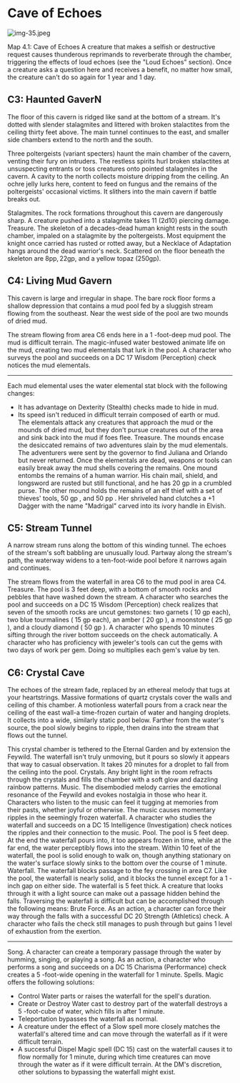 # Cave of Echoes

![img-35.jpeg](Quests%20from%20the%20Infinite%20Staircase_img-35.jpeg)

Map 4.1: Cave of Echoes
A creature that makes a selfish or destructive request causes thunderous reprimands to reverberate through the chamber, triggering the effects of loud echoes (see the "Loud Echoes" section). Once a creature asks a question here and receives a benefit, no matter how small, the creature can't do so again for 1 year and 1 day.

## C3: Haunted GaverN

The floor of this cavern is ridged like sand at the bottom of a stream. It's dotted with slender stalagmites and littered with broken stalactites from the ceiling thirty feet above. The main tunnel continues to the east, and smaller side chambers extend to the north and the south.

Three poltergeists (variant specters) haunt the main chamber of the cavern, venting their fury on intruders. The restless spirits hurl broken stalactites at unsuspecting entrants or toss creatures onto pointed stalagmites in the cavern.
A cavity to the north collects moisture dripping from the ceiling. An ochre jelly lurks here, content to feed on fungus and the remains of the poltergeists' occasional victims. It slithers into the main cavern if battle breaks out.

Stalagmites. The rock formations throughout this cavern are dangerously sharp. A creature pushed into a stalagmite takes 11 (2d10) piercing damage.
Treasure. The skeleton of a decades-dead human knight rests in the south chamber, impaled on a stalagmite by the poltergeists. Most equipment the knight once carried has rusted or rotted away, but a Necklace of Adaptation hangs around the dead warrior's neck. Scattered on the floor beneath the skeleton are $8 \mathrm{pp}, 22 \mathrm{gp}$, and a yellow topaz $(250 \mathrm{gp})$.

## C4: Living Mud Gavern

This cavern is large and irregular in shape. The bare rock floor forms a shallow depression that contains a mud pool fed by a sluggish stream flowing from the southeast. Near the west side of the pool are two mounds of dried mud.

The stream flowing from area C6 ends here in a 1 -foot-deep mud pool. The mud is difficult terrain.
The magic-infused water bestowed animate life on the mud, creating two mud elementals that lurk in the pool. A character who surveys the pool and succeeds on a DC 17 Wisdom (Perception) check notices the mud elementals.

---

Each mud elemental uses the water elemental stat block with the following changes:

- It has advantage on Dexterity (Stealth) checks made to hide in mud.
- Its speed isn't reduced in difficult terrain composed of earth or mud.
The elementals attack any creatures that approach the mud or the mounds of dried mud, but they don't pursue creatures out of the area and sink back into the mud if foes flee.
Treasure. The mounds encase the desiccated remains of two adventures slain by the mud elementals. The adventurers were sent by the governor to find Juliana and Orlando but never returned. Once the elementals are dead, weapons or tools can easily break away the mud shells covering the remains.
One mound entombs the remains of a human warrior. His chain mail, shield, and longsword are rusted but still functional, and he has 20 gp in a crumbled purse.
The other mound holds the remains of an elf thief with a set of thieves' tools, 50 gp , and 50 pp . Her shriveled hand clutches a +1 Daǵger with the name "Madrigal" carved into its ivory handle in Elvish.


## C5: Stream Tunnel

A narrow stream runs along the bottom of this winding tunnel. The echoes of the stream's soft babbling are unusually loud.
Partway along the stream's path, the waterway widens to a ten-foot-wide pool before it narrows again and continues.

The stream flows from the waterfall in area C6 to the mud pool in area C4.
Treasure. The pool is 3 feet deep, with a bottom of smooth rocks and pebbles that have washed down the stream. A character who searches the pool and succeeds on a DC 15 Wisdom (Perception) check realizes that seven of the smooth rocks are uncut gemstones: two garnets ( 10 gp each), two blue tourmalines ( 15 gp each), an amber ( 20 gp ), a moonstone ( 25 gp ), and a cloudy diamond ( 50 gp ). A character who spends 10 minutes sifting through the river bottom succeeds on the check automatically.
A character who has proficiency with jeweler's tools can cut the gems with two days of work per gem. Doing so multiplies each gem's value by ten.

## C6: Crystal Cave

The echoes of the stream fade, replaced by an ethereal melody that tugs at your heartstrings. Massive formations of quartz crystals cover the walls and ceiling of this chamber.
A motionless waterfall pours from a crack near the ceiling of the east wall-a time-frozen curtain of water and hanging droplets. It collects into a wide, similarly static pool below. Farther from the water's source, the pool slowly begins to ripple, then drains into the stream that flows out the tunnel.

This crystal chamber is tethered to the Eternal Garden and by extension the Feywild. The waterfall isn't truly unmoving, but it pours so slowly it appears that way to casual observation. It takes 20 minutes for a droplet to fall from the ceiling into the pool.
Crystals. Any bright light in the room refracts through the crystals and fills the chamber with a soft glow and dazzling rainbow patterns.
Music. The disembodied melody carries the emotional resonance of the Feywild and evokes nostalgia in those who hear it. Characters who listen to the music can feel it tugging at memories from their pasts, whether joyful or otherwise.
The music causes momentary ripples in the seemingly frozen waterfall. A character who studies the waterfall and succeeds on a DC 15 Intelligence (Investigation) check notices the ripples and their connection to the music.
Pool. The pool is 5 feet deep. At the end the waterfall pours into, it too appears frozen in time, while at the far end, the water perceptibly flows into the stream. Within 10 feet of the waterfall, the pool is solid enough to walk on, though anything stationary on the water's surface slowly sinks to the bottom over the course of 1 minute.
Waterfall. The waterfall blocks passage to the fey crossing in area C7. Like the pool, the waterfall is nearly solid, and it blocks the tunnel except for a 1 -inch gap on either side. The waterfall is 5 feet thick. A creature that looks through it with a light source can make out a passage hidden behind the falls.
Traversing the waterfall is difficult but can be accomplished through the following means:
Brute Force. As an action, a character can force their way through the falls with a successful DC 20 Strength (Athletics) check. A character who fails the check still manages to push through but gains 1 level of exhaustion from the exertion.

---

Song. A character can create a temporary passage through the water by humming, singing, or playing a song. As an action, a character who performs a song and succeeds on a DC 15 Charisma (Performance) check creates a 5 -foot-wide opening in the waterfall for 1 minute.
Spells. Magic offers the following solutions:

- Control Water parts or raises the waterfall for the spell's duration.
- Create or Destroy Water cast to destroy part of the waterfall destroys a 5 -foot-cube of water, which fills in after 1 minute.
- Teleportation bypasses the waterfall as normal.
- A creature under the effect of a Slow spell more closely matches the waterfall's altered time and can move through the waterfall as if it were difficult terrain.
- A successful Dispel Magic spell (DC 15) cast on the waterfall causes it to flow normally for 1 minute, during which time creatures can move through the water as if it were difficult terrain.
At the DM's discretion, other solutions to bypassing the waterfall might exist.